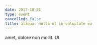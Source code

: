 ```yaml
---
date: 2017-10-21
type: event
cancelled: false
title: aliqua. nulla ut in voluptate ea
---
```

amet, dolore non mollit. Ut